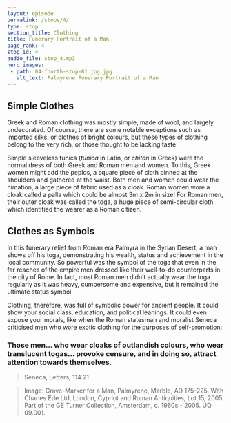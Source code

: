 ```yaml
---
layout: episode
permalink: /stops/4/
type: stop
section_title: Clothing
title: Funerary Portrait of a Man
page_rank: 4
stop_id: 4
audio_file: stop_4.mp3
hero_images:
 - path: 04-fourth-stop-01.jpg.jpg
   alt_text: Palmyrene Funerary Portrait of a Man
---
```


## Simple Clothes
Greek and Roman clothing was mostly simple, made of wool, and largely undecorated. Of course, there are some notable exceptions such as imported silks, or clothes of bright colours, but these types of clothing belong to the very rich, or those thought to be lacking taste. 

Simple sleeveless tunics (<i>tunica</i> in Latin, or <i>chiton</i> in Greek) were the normal dress of both Greek and Roman men and women. To this, Greek women might add the peplos, a square piece of cloth pinned at the shoulders and gathered at the waist. Both men and women could wear the himation, a large piece of fabric used as a cloak. Roman women wore a cloak called a palla which could be almost 3m x 2m in size! For Roman men, their outer cloak was called the toga, a huge piece of semi-circular cloth which identified the wearer as a Roman citizen. 

## Clothes as Symbols
In this funerary relief from Roman era Palmyra in the Syrian Desert, a man shows off his toga, demonstrating his wealth, status and achievement in the local community. So powerful was the symbol of the toga that even in the far reaches of the empire men dressed like their well-to-do counterparts in the city of Rome. In fact, most Roman men didn’t actually wear the toga regularly as it was heavy, cumbersome and expensive, but it remained the ultimate status symbol. 

Clothing, therefore, was full of symbolic power for ancient people. It could show your social class, education, and political leanings. It could even expose your morals, like when the Roman statesman and moralist Seneca criticised men who wore exotic clothing for the purposes of self-promotion: 

### Those men… who wear cloaks of outlandish colours, who wear translucent togas… provoke censure, and in doing so, attract attention towards themselves.
> Seneca, Letters, 114.21

> Image: Grave-Marker for a Man, Palmyrene, Marble, AD 175-225. With Charles Ede Ltd, London, Cypriot and Roman Antiquities, Lot 15, 2005. Part of the GE Turner Collection, Amsterdam, c. 1960s - 2005. UQ 09.001. 
